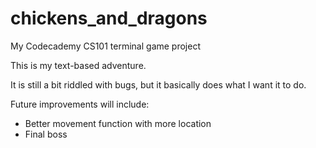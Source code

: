 # chickens_and_dragons
My Codecademy CS101 terminal game project

This is my text-based adventure.

It is still a bit riddled with bugs, but it basically does what I want it to do.

Future improvements will include:

- Better movement function with more location
- Final boss
